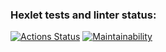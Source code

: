 ### Hexlet tests and linter status:
[![Actions Status](https://github.com/rutherfordern/frontend-project-44/workflows/hexlet-check/badge.svg)](https://github.com/rutherfordern/frontend-project-44/actions)
[![Maintainability](https://api.codeclimate.com/v1/badges/6a1820ed8c3488b6de6c/maintainability)](https://codeclimate.com/github/rutherfordern/frontend-project-44/maintainability)
